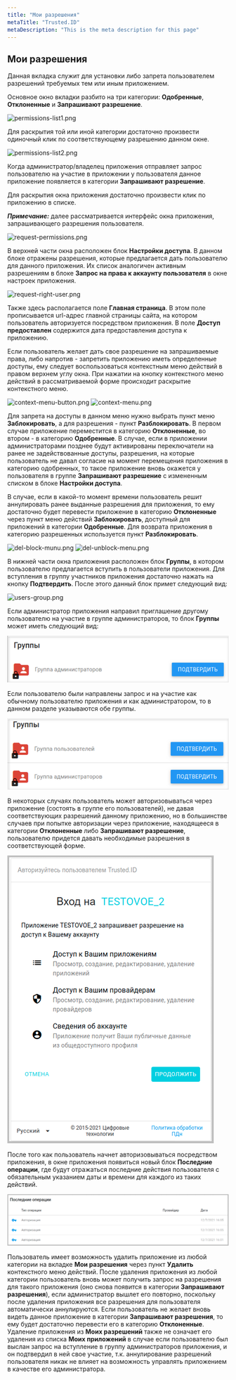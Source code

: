 ```yaml
---
title: "Мои разрешения"
metaTitle: "Trusted.ID"
metaDescription: "This is the meta description for this page"
---
```


## Мои разрешения

Данная вкладка служит для установки либо запрета пользователем разрешений требуемых тем или иным приложением.

Основное окно вкладки разбито на три категории: **Одобренные**, **Отклоненные** и **Запрашивают разрешение**. 

![permissions-list1.png](./images/permissions-list1.png "Вкладка Мои разрешения")

Для раскрытия той или иной категории достаточно произвести одиночный клик по соответствующему разрешению данном окне.

![permissions-list2.png](./images/permissions-list2.png "Вкладка Мои разрешения c раскрытой  категорией")

Когда администратор/владелец приложения отправляет запрос пользователю на участие в приложении у пользователя данное приложение появляется в категории **Запрашивают разрешение**.

Для раскрытия окна приложения достаточно произвести клик по приложению в списке.

***Примечание:*** далее рассматривается интерфейс окна приложения, запрашивающего разрешения пользователя.

![request-permissions.png](./images/request-permissions.png "Внешний вид окна приложения, запрашиваемого разрешения")

В верхней части окна расположен блок **Настройки доступа**. В данном блоке отражены разрешения, которые предлагается дать пользователю для данного приложения. Их список аналогичен активным разрешениям в блоке **Запрос на права к аккаунту пользователя**  в окне настроек приложения.

![request-right-user.png](./images/request-right-user.png "Блок Запрос на права к аккаунту пользователя в основном окне настроек приложения")
 
Также здесь располагается поле **Главная страница**. В этом поле прописывается url-адрес главной страницы сайта, на котором пользователь авторизуется посредством приложения.
В поле **Доступ предоставлен** содержится дата предоставления доступа к приложению.

Если пользователь желает дать свое разрешение на запрашиваемые права, либо напротив - запретить приложению иметь определенные доступы, ему следует воспользоваться контекстным меню действий в правом верхнем углу окна. При нажатии на кнопку контекстного меню действий в рассматриваемой форме происходит раскрытие контекстного меню. 


![context-menu-button.png](./images/context-menu-button.png "Кнопка вызова контекстного меню") ![context-menu.png](./images/context-menu.png "Контекстное меню в форме запроса разрешений")

Для запрета на доступы в данном меню нужно выбрать пункт меню **Заблокировать**, а для разрешения -  пункт **Разблокировать**. В первом случае приложение переместится в категорию **Отклоненные**, во втором - в категорию **Одобренные**.
В случае, если в приложении администраторами позднее будут активированы переключатели на ранее не задействованные доступы, разрешения, на которые пользователь не давал согласие на момент перемещения приложения в категорию одобренных, то такое приложение вновь окажется у пользователя в группе **Запрашивают разрешение** с измененным списком в блоке **Настройки доступа**. 

В случае, если в какой-то момент времени пользователь решит аннулировать ранее выданные разрешения для приложения, то ему достаточно будет перевести приложение в категорию **Отклоненные** через пункт меню действий **Заблокировать**, доступный для приложений в категории **Одобренные**.
Для возврата приложения в категорию разрешенных используется пункт **Разблокировать**.

![del-block-munu.png](./images/del-block-menu.png "Контекстное меню действий для приложения, находящегося в категории Одобренные") ![del-unblock-menu.png](./images/del-unblock-menu.png "Контекстное меню действий для приложения, находящегося в категории Отклоненные") 

В нижней части окна приложения расположен блок **Группы**, в котором пользователю предлагается вступить в пользователи приложения. Для вступления в группу участников приложения достаточно нажать на кнопку **Подтвердить**. После этого данный блок примет следующий вид:

![users-group.png](./images/users-group.png "Блок Группы в окне приложения, после вступления пользователя в группу приложения")

Если администратор приложения направил приглашение другому пользователю на участие в группе администраторов, то блок **Группы** может иметь следующий вид:

![admin-group.png](./6-permissions/images/admin-group.png "Блок Группы в окне приложения после отправки запроса на вступление в группу администраторов")

Если пользователю были направлены запрос и на участие как обычному пользователю приложения и как администратором, то в данном разделе указываются обе группы.

![admin-user-group.png](./6-permissions/images/admin-user-group.png "Блок Группы в окне приложения после отправки запроса на вступление и в группу администраторов и в группу участников приложения")

В некоторых случаях пользователь может авторизовываться через приложение (состоять в группе его пользователей), не давая соответствующих разрешений данному приложению, но в большинстве случаев при попытке авторизации через приложение, находящееся в категории **Отклоненные** либо **Запрашивают разрешение**, пользователю придется давать необходимые разрешения в соответствующей форме.

![app-permissions.png](./6-permissions/images/app-permissions.png "Форма разрешений, появляющаяся на этапе авторизации через приложение")

После того как пользователь начнет авторизовываться посредством приложения, в окне приложения появиться новый блок **Последние операции**, где будут отражаться последние действия пользователя с обязательным указанием даты и времени для каждого из таких действий.

![last-operations.png](./6-permissions/images/last-operations.png "Внешний вид блока Последние операции в окне приложения")

Пользователь имеет возможность удалить приложение из любой категории на вкладке **Мои разрешения** через пункт **Удалить** контекстного меню действий. После удаления приложения из любой категории пользователь вновь может получить запрос на разрешения для такого приложения (оно снова появится в категории **Запрашивают разрешения**), если администратор вышлет его повторно, поскольку после удаления приложения все разрешения для пользователя автоматически аннулируются. Если пользователь не желает вновь видеть данное приложение в категории **Запрашивают разрешения**, то ему будет достаточно перевести его в категорию **Отклоненные**.
Удаление приложения из **Моих разрешений** также не означает его удаления из списка **Моих приложений** в случае если пользователю был выслан запрос на вступление в группу администраторов приложения, и он подтвердил в ней свое участие, т.к. аннулирование разрешений пользователя никак не влияет на возможность управлять приложением в качестве его администратора.
